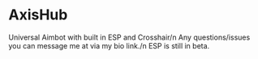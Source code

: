 # AxisHub
Universal Aimbot with built in ESP and Crosshair/n
Any questions/issues you can message me at via my bio link./n
ESP is still in beta.
